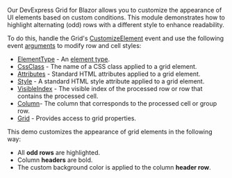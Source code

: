 Our DevExpress Grid for Blazor allows you to customize the appearance of UI elements based on custom conditions. This module demonstrates how to highlight alternating (odd) rows with a different style to enhance readability. 

To do this, handle the Grid's [CustomizeElement](https://docs.devexpress.com/Blazor/DevExpress.Blazor.DxGrid.CustomizeElement) event and use the following event [arguments](https://docs.devexpress.com/Blazor/DevExpress.Blazor.GridCustomizeElementEventArgs) to modify row and cell styles:

* [ElementType](https://docs.devexpress.com/Blazor/DevExpress.Blazor.GridCustomizeElementEventArgs.ElementType) - An [element type](https://docs.devexpress.com/Blazor/DevExpress.Blazor.GridElementType).
* [CssClass](https://docs.devexpress.com/Blazor/DevExpress.Blazor.GridCustomizeElementEventArgs.CssClass) - The name of a CSS class applied to a grid element.
* [Attributes](https://docs.devexpress.com/Blazor/DevExpress.Blazor.GridCustomizeElementEventArgs.Attributes) - Standard HTML attributes applied to a grid element.
* [Style](https://docs.devexpress.com/Blazor/DevExpress.Blazor.GridCustomizeElementEventArgs.Style) - A standard HTML style attribute applied to a grid element.
* [VisibleIndex](https://docs.devexpress.com/Blazor/DevExpress.Blazor.GridCustomizeElementEventArgs.VisibleIndex) - The visible index of the processed row or row that contains the processed cell.
* [Column](https://docs.devexpress.com/Blazor/DevExpress.Blazor.GridCustomizeElementEventArgs.Column)- The column that corresponds to the processed cell or group row.
* [Grid](https://docs.devexpress.com/Blazor/DevExpress.Blazor.GridCustomizeElementEventArgs.Grid) - Provides access to grid properties.

This demo customizes the appearance of grid elements in the following way:

* All **odd rows** are highlighted.
* Column **headers** are bold.
* The custom background color is applied to the column **header row**.